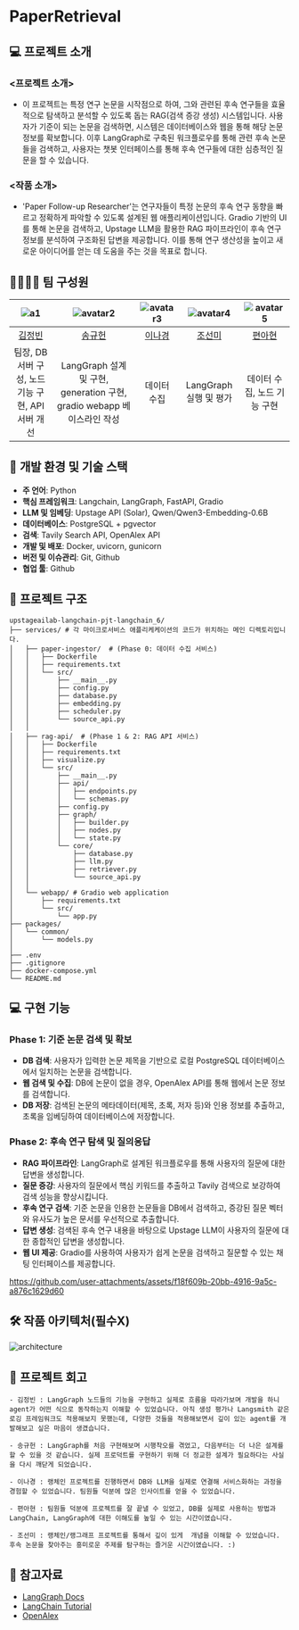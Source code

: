# PaperRetrieval

## 💻 프로젝트 소개

### \<프로젝트 소개\>

  - 이 프로젝트는 특정 연구 논문을 시작점으로 하여, 그와 관련된 후속 연구들을 효율적으로 탐색하고 분석할 수 있도록 돕는 RAG(검색 증강 생성) 시스템입니다. 사용자가 기준이 되는 논문을 검색하면, 시스템은 데이터베이스와 웹을 통해 해당 논문 정보를 확보합니다. 이후 LangGraph로 구축된 워크플로우를 통해 관련 후속 논문들을 검색하고, 사용자는 챗봇 인터페이스를 통해 후속 연구들에 대한 심층적인 질문을 할 수 있습니다.

### \<작품 소개\>

  - 'Paper Follow-up Researcher'는 연구자들이 특정 논문의 후속 연구 동향을 빠르고 정확하게 파악할 수 있도록 설계된 웹 애플리케이션입니다. Gradio 기반의 UI를 통해 논문을 검색하고, Upstage LLM을 활용한 RAG 파이프라인이 후속 연구 정보를 분석하여 구조화된 답변을 제공합니다. 이를 통해 연구 생산성을 높이고 새로운 아이디어를 얻는 데 도움을 주는 것을 목표로 합니다.



## 👨‍👩‍👦‍👦 팀 구성원

| ![a1](https://avatars.githubusercontent.com/u/114648763?v=4) | ![avatar2](https://avatars.githubusercontent.com/u/113088511?v=4) | ![avatar3](https://avatars.githubusercontent.com/u/155069538?v=4) | ![avatar4](https://avatars.githubusercontent.com/u/205017707?v=4) | ![avatar5](https://avatars.githubusercontent.com/u/83211745?v=4) |
| :--------------------------------------------------------------: | :--------------------------------------------------------------: | :--------------------------------------------------------------: | :--------------------------------------------------------------: | :--------------------------------------------------------------: |
|            [김정빈](https://github.com/JBreals/JBreals)             |            [송규헌](https://github.com/skier-song9)             |            [이나경](https://github.com/imnaagyeong)             |            [조선미](https://github.com/LearnSphere-2025)             |            [편아현](https://github.com/vusdkvus1)             |
|                            팀장, DB 서버 구성, 노드 기능 구현, API 서버 개선                              |                            LangGraph 설계 및 구현, generation 구현, gradio webapp 베이스라인 작성                            |                            데이터 수집                             |                            LangGraph 실행 및 평가                          |                           데이터 수집, 노드 기능 구현                              |



## 🔨 개발 환경 및 기술 스택

  - **주 언어**: Python
  - **핵심 프레임워크**: Langchain, LangGraph, FastAPI, Gradio
  - **LLM 및 임베딩**: Upstage API (Solar), Qwen/Qwen3-Embedding-0.6B
  - **데이터베이스**: PostgreSQL + pgvector
  - **검색**: Tavily Search API, OpenAlex API
  - **개발 및 배포**: Docker, uvicorn, gunicorn
  - **버전 및 이슈관리**: Git, Github
  - **협업 툴**: Github



## 📁 프로젝트 구조

```
upstageailab-langchain-pjt-langchain_6/
├── services/ # 각 마이크로서비스 애플리케케이션의 코드가 위치하는 메인 디렉토리입니다. 
│   ├── paper-ingestor/  # (Phase 0: 데이터 수집 서비스)
│   │   ├── Dockerfile
│   │   ├── requirements.txt
│   │   └── src/
│   │       ├── __main__.py
│   │       ├── config.py
│   │       ├── database.py
│   │       ├── embedding.py
│   │       ├── scheduler.py
│   │       └── source_api.py
│   │
│   ├── rag-api/  # (Phase 1 & 2: RAG API 서비스)
│   │   ├── Dockerfile
│   │   ├── requirements.txt
│   │   ├── visualize.py
│   │   └── src/
│   │       ├── __main__.py
│   │       ├── api/
│   │       │   ├── endpoints.py
│   │       │   └── schemas.py
│   │       ├── config.py
│   │       ├── graph/
│   │       │   ├── builder.py
│   │       │   ├── nodes.py
│   │       │   └── state.py
│   │       └── core/
│   │           ├── database.py
│   │           ├── llm.py
│   │           ├── retriever.py
│   │           └── source_api.py
│   │
│   └── webapp/ # Gradio web application
│       ├── requirements.txt
│       └── src/
│           └── app.py
├── packages/
│   └── common/
│       └── models.py
│
├── .env
├── .gitignore
├── docker-compose.yml
└── README.md
```



## 💻​ 구현 기능

### Phase 1: 기준 논문 검색 및 확보

  - **DB 검색**: 사용자가 입력한 논문 제목을 기반으로 로컬 PostgreSQL 데이터베이스에서 일치하는 논문을 검색합니다.
  - **웹 검색 및 수집**: DB에 논문이 없을 경우, OpenAlex API를 통해 웹에서 논문 정보를 검색합니다.
  - **DB 저장**: 검색된 논문의 메타데이터(제목, 초록, 저자 등)와 인용 정보를 추출하고, 초록을 임베딩하여 데이터베이스에 저장합니다.

### Phase 2: 후속 연구 탐색 및 질의응답

  - **RAG 파이프라인**: LangGraph로 설계된 워크플로우를 통해 사용자의 질문에 대한 답변을 생성합니다.
  - **질문 증강**: 사용자의 질문에서 핵심 키워드를 추출하고 Tavily 검색으로 보강하여 검색 성능을 향상시킵니다.
  - **후속 연구 검색**: 기준 논문을 인용한 논문들을 DB에서 검색하고, 증강된 질문 벡터와 유사도가 높은 문서를 우선적으로 추출합니다.
  - **답변 생성**: 검색된 후속 연구 내용을 바탕으로 Upstage LLM이 사용자의 질문에 대한 종합적인 답변을 생성합니다.
  - **웹 UI 제공**: Gradio를 사용하여 사용자가 쉽게 논문을 검색하고 질문할 수 있는 채팅 인터페이스를 제공합니다.



https://github.com/user-attachments/assets/f18f609b-20bb-4916-9a5c-a876c1629d60



## 🛠️ 작품 아키텍처(필수X)

![architecture](https://github.com/AIBootcamp13/upstageailab-langchain-pjt-langchain_6/blob/main/docs/architecture.png)



## 📌 프로젝트 회고

    - 김정빈 : LangGraph 노드들의 기능을 구현하고 실제로 흐름을 따라가보며 개발을 하니 agent가 어떤 식으로 동작하는지 이해할 수 있었습니다. 아직 생성 평가나 Langsmith 같은 로깅 프레임워크도 적용해보지 못했는데, 다양한 것들을 적용해보면서 깊이 있는 agent를 개발해보고 싶은 마음이 생겼습니다. 

    - 송규헌 : LangGraph를 처음 구현해보며 시행착오를 겪었고, 다음부터는 더 나은 설계를 할 수 있을 것 같습니다. 실제 프로덕트를 구현하기 위해 더 정교한 설계가 필요하다는 사실을 다시 깨닫게 되었습니다.

    - 이나경 : 랭체인 프로젝트를 진행하면서 DB와 LLM을 실제로 연결해 서비스화하는 과정을 경험할 수 있었습니다. 팀원들 덕분에 많은 인사이트를 얻을 수 있었습니다.

    - 편아현 : 팀원들 덕분에 프로젝트를 잘 끝낼 수 있었고, DB를 실제로 사용하는 방법과 LangChain, LangGraph에 대한 이해도를 높일 수 있는 시간이였습니다.

    - 조선미 : 랭체인/랭그래프 프로젝트를 통해서 깊이 있게  개념을 이해할 수 있었습니다. 후속 논문을 찾아주는 흥미로운 주제를 탐구하는 즐거운 시간이였습니다. :)



## 📰​ 참고자료

  - [LangGraph Docs](https://langchain-ai.github.io/langgraph/concepts/why-langgraph/)
  - [LangChain Tutorial](https://wikidocs.net/book/14314)
  - [OpenAlex](https://docs.openalex.org/how-to-use-the-api/api-overview)
